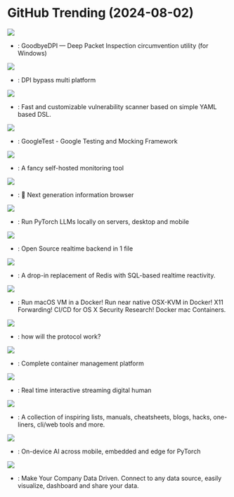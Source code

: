 # GitHub Trending (2024-08-02)

![](https://img.shields.io/badge/C-New%201-green?style=flat-square&logo=appveyor)
- [](https://github.comundefined): GoodbyeDPI — Deep Packet Inspection circumvention utility (for Windows)

![](https://img.shields.io/badge/C-New%20297-green?style=flat-square&logo=appveyor)
- [](https://github.comundefined): DPI bypass multi platform

![](https://img.shields.io/badge/Go-New%2035-green?style=flat-square&logo=appveyor)
- [](https://github.comundefined): Fast and customizable vulnerability scanner based on simple YAML based DSL.

![](https://img.shields.io/badge/C%2B%2B-New%2026-green?style=flat-square&logo=appveyor)
- [](https://github.comundefined): GoogleTest - Google Testing and Mocking Framework

![](https://img.shields.io/badge/JavaScript-New%2060-green?style=flat-square&logo=appveyor)
- [](https://github.comundefined): A fancy self-hosted monitoring tool

![](https://img.shields.io/badge/TypeScript-New%20512-green?style=flat-square&logo=appveyor)
- [](https://github.comundefined): 🧡 Next generation information browser

![](https://img.shields.io/badge/Python-New%20478-green?style=flat-square&logo=appveyor)
- [](https://github.comundefined): Run PyTorch LLMs locally on servers, desktop and mobile

![](https://img.shields.io/badge/Go-New%2091-green?style=flat-square&logo=appveyor)
- [](https://github.comundefined): Open Source realtime backend in 1 file

![](https://img.shields.io/badge/Go-New%20235-green?style=flat-square&logo=appveyor)
- [](https://github.comundefined): A drop-in replacement of Redis with SQL-based realtime reactivity.

![](https://img.shields.io/badge/Shell-New%20725-green?style=flat-square&logo=appveyor)
- [](https://github.comundefined): Run macOS VM in a Docker! Run near native OSX-KVM in Docker! X11 Forwarding! CI/CD for OS X Security Research! Docker mac Containers.

![](https://img.shields.io/badge/Makefile-New%20849-green?style=flat-square&logo=appveyor)
- [](https://github.comundefined): how will the protocol work?

![](https://img.shields.io/badge/Go-New%2011-green?style=flat-square&logo=appveyor)
- [](https://github.comundefined): Complete container management platform

![](https://img.shields.io/badge/Python-New%20347-green?style=flat-square&logo=appveyor)
- [](https://github.comundefined): Real time interactive streaming digital human

![](https://img.shields.io/badge/none-New%2092-green?style=flat-square&logo=appveyor)
- [](https://github.comundefined): A collection of inspiring lists, manuals, cheatsheets, blogs, hacks, one-liners, cli/web tools and more.

![](https://img.shields.io/badge/C%2B%2B-New%2017-green?style=flat-square&logo=appveyor)
- [](https://github.comundefined): On-device AI across mobile, embedded and edge for PyTorch

![](https://img.shields.io/badge/Python-New%2058-green?style=flat-square&logo=appveyor)
- [](https://github.comundefined): Make Your Company Data Driven. Connect to any data source, easily visualize, dashboard and share your data.

